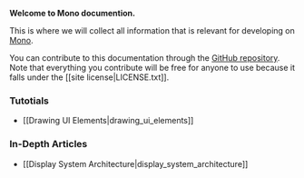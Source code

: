 <!-- --- title: Developer Documentation : Mono -->

**Welcome to Mono documention.**

This is where we will collect all information that is relevant for developing
on [Mono](http://openmono.com).

You can contribute to this documentation through the
[GitHub repository](https://github.com/getopenmono/monodocs).
Note that everything you contribute will be free for anyone to use because
it falls under the [[site license|LICENSE.txt]].

### Tutotials

 * [[Drawing UI Elements|drawing_ui_elements]]

### In-Depth Articles

 * [[Display System Architecture|display_system_architecture]]